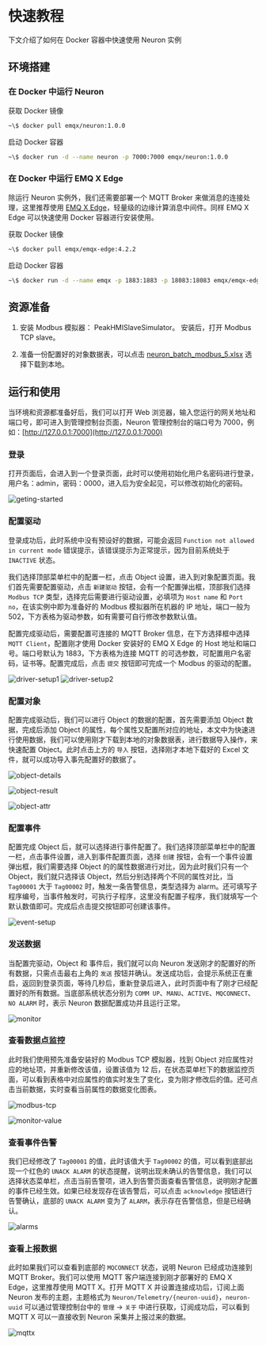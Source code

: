 # 快速教程

下文介绍了如何在 Docker 容器中快速使用 Neuron 实例

## 环境搭建

### 在 Docker 中运行 Neuron

获取 Docker 镜像

```bash
~\$ docker pull emqx/neuron:1.0.0
```

启动 Docker 容器

```bash
~\$ docker run -d --name neuron -p 7000:7000 emqx/neuron:1.0.0
```

### 在 Docker 中运行 EMQ X Edge

除运行 Neuron 实例外，我们还需要部署一个 MQTT Broker 来做消息的连接处理，这里推荐使用 [EMQ X Edge](https://www.emqx.cn/downloads#edge)，轻量级的边缘计算消息中间件。同样 EMQ X Edge 可以快速使用 Docker 容器进行安装使用。

获取 Docker 镜像

```bash
~\$ docker pull emqx/emqx-edge:4.2.2
```

启动 Docker 容器

```bash
~\$ docker run -d --name emqx -p 1883:1883 -p 18083:18083 emqx/emqx-edge:4.2.2
```

## 资源准备

1. 安装 Modbus 模拟器： PeakHMISlaveSimulator。 安装后，打开 Modbus TCP slave。

2. 准备一份配置好的对象数据表，可以点击 [neuron_batch_modbus_5.xlsx](https://github.com/emqx/edge-stack/blob/master/developer-scripts/neuron_batch_modbus_5.xlsx) 选择下载到本地。

## 运行和使用

当环境和资源都准备好后，我们可以打开 Web 浏览器，输入您运行的网关地址和端口号，即可进入到管理控制台页面，Neuron 管理控制台的端口号为 7000，例如：[http://127.0.0.1:7000](http://127.0.0.1:7000)

### 登录

打开页面后，会进入到一个登录页面，此时可以使用初始化用户名密码进行登录，用户名：admin，密码：0000，进入后为安全起见，可以修改初始化的密码。

![geting-started](./assets/geting-started.png)

### 配置驱动

登录成功后，此时系统中没有预设好的数据，可能会返回 `Function not allowed in current mode` 错误提示，该错误提示为正常提示，因为目前系统处于 `INACTIVE` 状态。

我们选择顶部菜单栏中的配置一栏，点击 Object 设置，进入到对象配置页面。我们首先需要配置驱动，点击 `新建驱动` 按钮，会有一个配置弹出框，顶部我们选择 `Modbus TCP` 类型，选择完后需要进行驱动设置，必填项为 `Host name` 和 `Port no`，在该实例中即为准备好的 Modbus 模拟器所在机器的 IP 地址，端口一般为 502，下方表格为驱动参数，如有需要可自行修改参数默认值。

配置完成驱动后，需要配置可连接的 MQTT Broker 信息，在下方选择框中选择 `MQTT Client`，配置刚才使用 Docker 安装好的 EMQ X Edge 的 Host 地址和端口号。端口号默认为 1883，下方表格为连接 MQTT 的可选参数，可配置用户名密码，证书等。配置完成后，点击 `提交` 按钮即可完成一个 Modbus 的驱动的配置。

![driver-setup1](./assets/driver-setup1.png)
![driver-setup2](./assets/driver-setup2.png)

### 配置对象

配置完成驱动后，我们可以进行 Object 的数据的配置，首先需要添加 Object 数据，完成后添加 Object 的属性，每个属性又配置所对应的地址，本文中为快速进行使用数据，我们可以使用刚才下载到本地的对象数据表，进行数据导入操作，来快速配置 Object。此时点击上方的 `导入` 按钮，选择刚才本地下载好的 Excel 文件，就可以成功导入事先配置好的数据了。

![object-details](./assets/object-details.png)

![object-result](./assets/object-result.png)

![object-attr](./assets/object-attr.png)

### 配置事件

配置完成 Object 后，就可以选择进行事件配置了。我们选择顶部菜单栏中的配置一栏，点击事件设置，进入到事件配置页面，选择 `创建` 按钮，会有一个事件设置弹出框，我们需要选择 Object 的的属性数据进行对比，因为此时我们只有一个 Object，我们就只选择该 Object，然后分别选择两个不同的属性对比，当 `Tag00001` 大于 `Tag00002` 时，触发一条告警信息，类型选择为 alarm。还可填写子程序编号，当事件触发时，可执行子程序，这里没有配置子程序，我们就填写一个默认数值即可。完成后点击提交按钮即可创建该事件。

![event-setup](./assets/event-setup.png)

### 发送数据

当配置完驱动，Object 和 事件后，我们就可以向 Neuron 发送刚才的配置好的所有数据，只需点击最右上角的 `发送` 按钮并确认。发送成功后，会提示系统正在重启，返回到登录页面，等待几秒后，重新登录后进入，此时页面中有了刚才已经配置好的所有数据。当底部系统状态分别为 `COMM UP`、`MANU`、`ACTIVE`、`MQCONNECT`、`NO ALARM` 时，表示 Neuron 数据配置成功并且运行正常。

![monitor](./assets/monitor.png)

### 查看数据点监控

此时我们使用预先准备安装好的 Modbus TCP 模拟器，找到 Object 对应属性对应的地址项，并重新修改该值，设置该值为 12 后，在状态菜单栏下的数据监控页面，可以看到表格中对应属性的值实时发生了变化，变为刚才修改后的值。还可点击当前数据，实时查看当前属性的数据变化图表。

![modbus-tcp](./assets/modbus-tcp.png)

![monitor-value](./assets/monitor-value.png)

### 查看事件告警

我们已经修改了 `Tag00001` 的值，此时该值大于 `Tag00002` 的值，可以看到底部出现一个红色的 `UNACK ALARM` 的状态提醒，说明出现未确认的告警信息，我们可以选择状态菜单栏，点击当前告警项，进入到告警页面查看告警信息，说明刚才配置的事件已经生效。如果已经发现存在该告警后，可以点击 `acknowledge` 按钮进行告警确认，底部的 `UNACK ALARM` 变为了 `ALARM`，表示存在告警信息，但是已经确认。

![alarms](./assets/alarms.png)

### 查看上报数据

此时如果我们可以查看到底部的 `MQCONNECT` 状态，说明 Neuron 已经成功连接到 MQTT Broker。我们可以使用 MQTT 客户端连接到刚才部署好的 EMQ X Edge，这里推荐使用 MQTT X。打开 MQTT X 并设置连接成功后，订阅上面 Neuron 发布的主题，主题格式为 `Neuron/Telemetry/{neuron-uuid}`，`neuron-uuid` 可以通过管理控制台中的 `管理` -> `关于` 中进行获取，订阅成功后，可以看到 MQTT X 可以一直接收到 Neuron 采集并上报过来的数据。

![mqttx](./assets/mqttx.png)
